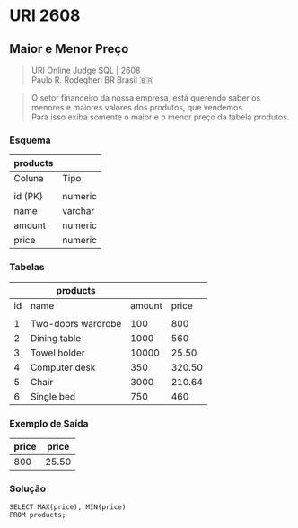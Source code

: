 # URI 2608

## Maior e Menor Preço

>URI Online Judge SQL | 2608  
>Paulo R. Rodegheri BR Brasil :brazil:  

>O setor financeiro da nossa empresa, está querendo saber os menores e maiores valores dos produtos, que vendemos.  
Para isso exiba somente o maior e o menor preço da tabela produtos.

### Esquema

| products |         |
| -------- | ------- |
| Coluna   | Tipo    |
|          |
| id (PK)  | numeric |
| name     | varchar |
| amount   | numeric |
| price    | numeric |

### Tabelas

|     | products           |        |        |
| --- | ------------------ | ------ | ------ |
| id  | name               | amount | price  |
|     |                    |        |        |
| 1   | Two-doors wardrobe | 100    | 800    |
| 2   | Dining table       | 1000   | 560    |
| 3   | Towel holder       | 10000  | 25.50  |
| 4   | Computer desk      | 350    | 320.50 |
| 5   | Chair              | 3000   | 210.64 |
| 6   | Single bed         | 750    | 460    |

### Exemplo de Saída

| price | price |
| ----- | ----- |
| 800   | 25.50 |

### Solução

```"
SELECT MAX(price), MIN(price)
FROM products;
```
